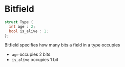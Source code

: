 # Bitfield

```cpp
struct Type {
  int age : 2;
  bool is_alive : 1;
};
```

Bitfield specifies how many bits a field in a type occupies

- `age` occupies 2 bits
- `is_alive` occupies 1 bit
